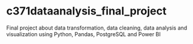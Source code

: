 # c371dataanalysis_final_project
Final project about data transformation, data cleaning, data analysis and visualization using Python, Pandas, PostgreSQL and Power BI
